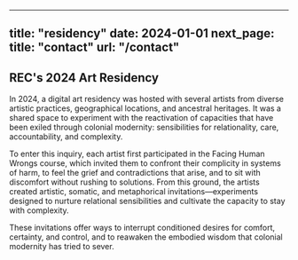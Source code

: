 
---
title: "residency"
date: 2024-01-01
next_page:
    title: "contact"
    url: "/contact"
---
## REC's 2024 Art Residency

In 2024, a digital art residency was hosted with several artists from diverse artistic practices, geographical locations, and ancestral heritages. It was a shared space to experiment with the reactivation of capacities that have been exiled through colonial modernity: sensibilities for relationality, care, accountability, and complexity.

To enter this inquiry, each artist first participated in the Facing Human Wrongs course, which invited them to confront their complicity in systems of harm, to feel the grief and contradictions that arise, and to sit with discomfort without rushing to solutions. From this ground, the artists created artistic, somatic, and metaphorical invitations—experiments designed to nurture relational sensibilities and cultivate the capacity to stay with complexity.

These invitations offer ways to interrupt conditioned desires for comfort, certainty, and control, and to reawaken the embodied wisdom that colonial modernity has tried to sever.
